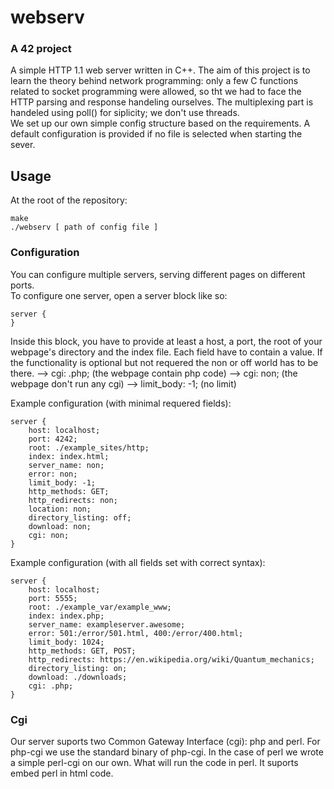 # webserv
### A 42 project

A simple HTTP 1.1 web server written in C++.
The aim of this project is to learn the theory behind network programming: only a few C functions related to socket programming were allowed, so tht we had to face the HTTP parsing and response handeling ourselves. The multiplexing part is handeled using poll() for siplicity; we don't use threads.  
We set up our own simple config structure based on the requirements. A default configuration is provided if no file is selected when starting the sever.

## Usage

At the root of the repository:
```
make
./webserv [ path of config file ]
```

### Configuration

You can configure multiple servers, serving different pages on different ports.  
To configure one server, open a server block like so:

```
server {
}
```
Inside this block, you have to provide at least a host, a port, the root of your webpage's directory and the index file. Each field have to contain a value. If the functionality is optional but not requered the non or off world has to be there.
--> cgi: .php; (the webpage contain php code)
--> cgi: non; (the webpage don't run any cgi)
--> limit_body: -1; (no limit)

Example configuration (with minimal requered fields): 

```
server {
	host: localhost;
	port: 4242;
	root: ./example_sites/http;
	index: index.html;
	server_name: non;
	error: non;
	limit_body: -1;
	http_methods: GET;
	http_redirects: non;
	location: non;
	directory_listing: off;
	download: non;
	cgi: non;
}
```

Example configuration (with all fields set with correct syntax): 

```
server {
	host: localhost;
	port: 5555;
	root: ./example_var/example_www;
	index: index.php;
	server_name: exampleserver.awesome;
	error: 501:/error/501.html, 400:/error/400.html;
	limit_body: 1024;
	http_methods: GET, POST;
	http_redirects: https://en.wikipedia.org/wiki/Quantum_mechanics;
	directory_listing: on;
	download: ./downloads;
	cgi: .php;
}
```
### Cgi

Our server suports two Common Gateway Interface (cgi): php and perl. For php-cgi we use the standard binary of php-cgi. In the case of perl we wrote a simple perl-cgi on our own. What will run the code in perl. It suports embed perl in html code.
